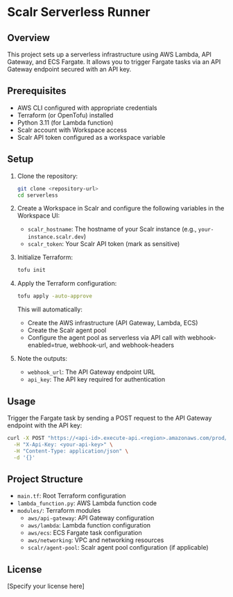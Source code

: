 # Scalr Serverless Runner

## Overview
This project sets up a serverless infrastructure using AWS Lambda, API Gateway, and ECS Fargate. It allows you to trigger Fargate tasks via an API Gateway endpoint secured with an API key.

## Prerequisites
- AWS CLI configured with appropriate credentials
- Terraform (or OpenTofu) installed
- Python 3.11 (for Lambda function)
- Scalr account with Workspace access
- Scalr API token configured as a workspace variable

## Setup
1. Clone the repository:
   ```bash
   git clone <repository-url>
   cd serverless
   ```

2. Create a Workspace in Scalr and configure the following variables in the Workspace UI:
   - `scalr_hostname`: The hostname of your Scalr instance (e.g., `your-instance.scalr.dev`)
   - `scalr_token`: Your Scalr API token (mark as sensitive)

3. Initialize Terraform:
   ```bash
   tofu init
   ```

4. Apply the Terraform configuration:
   ```bash
   tofu apply -auto-approve
   ```

   This will automatically:
   - Create the AWS infrastructure (API Gateway, Lambda, ECS)
   - Create the Scalr agent pool
   - Configure the agent pool as serverless via API call with webhook-enabled=true, webhook-url, and webhook-headers

5. Note the outputs:
   - `webhook_url`: The API Gateway endpoint URL
   - `api_key`: The API key required for authentication

## Usage
Trigger the Fargate task by sending a POST request to the API Gateway endpoint with the API key:
```bash
curl -X POST "https://<api-id>.execute-api.<region>.amazonaws.com/prod/trigger" \
  -H "X-Api-Key: <your-api-key>" \
  -H "Content-Type: application/json" \
  -d '{}'
```

## Project Structure
- `main.tf`: Root Terraform configuration
- `lambda_function.py`: AWS Lambda function code
- `modules/`: Terraform modules
  - `aws/api-gateway`: API Gateway configuration
  - `aws/lambda`: Lambda function configuration
  - `aws/ecs`: ECS Fargate task configuration
  - `aws/networking`: VPC and networking resources
  - `scalr/agent-pool`: Scalr agent pool configuration (if applicable)

## License
[Specify your license here] 